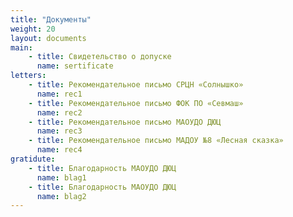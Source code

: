 ```yaml
---
title: "Документы"
weight: 20
layout: documents
main:
    - title: Свидетельство о допуске
      name: sertificate
letters:
    - title: Рекомендательное письмо СРЦН «Солнышко»
      name: rec1
    - title: Рекомендательное письмо ФОК ПО «Севмаш»
      name: rec2
    - title: Рекомендательное письмо МАОУДО ДЮЦ
      name: rec3
    - title: Рекомендательное письмо МАДОУ №8 «Лесная сказка»
      name: rec4
gratidute:
    - title: Благодарность МАОУДО ДЮЦ
      name: blag1
    - title: Благодарность МАОУДО ДЮЦ
      name: blag2
---
```

